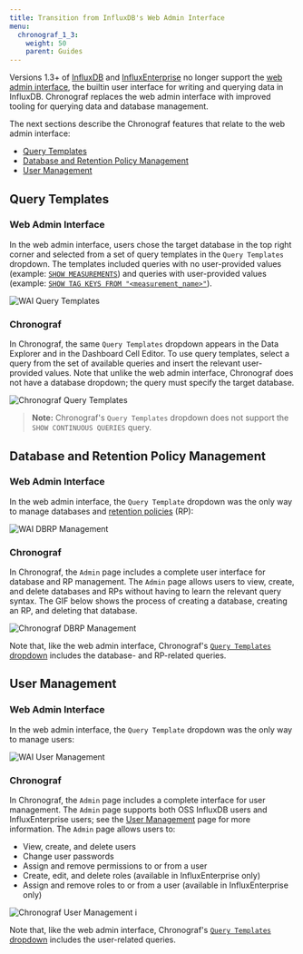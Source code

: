 ```yaml
---
title: Transition from InfluxDB's Web Admin Interface
menu:
  chronograf_1_3:
    weight: 50
    parent: Guides
---
```


Versions 1.3+ of [InfluxDB](/influxdb/v1.2/) and [InfluxEnterprise](/enterprise/v1.2/) no longer support the [web admin interface](/influxdb/v1.2/tools/web_admin/), the builtin user interface for writing and querying data in InfluxDB.
Chronograf replaces the web admin interface with improved tooling for querying data and database management.

The next sections describe the Chronograf features that relate to the web admin interface:

* [Query Templates](#query-templates)
* [Database and Retention Policy Management](#database-and-retention-policy-management)
* [User Management](#user-management)

## Query Templates

### Web Admin Interface

In the web admin interface, users chose the target database in the top right corner and selected from a set of query templates in the `Query Templates` dropdown.
The templates included queries with no user-provided values (example: [`SHOW MEASUREMENTS`](/influxdb/v1.2/query_language/schema_exploration/#show-measurements)) and queries with user-provided values (example: [`SHOW TAG KEYS FROM "<measurement_name>"`](/influxdb/v1.2/query_language/schema_exploration/#show-tag-keys)).

![WAI Query Templates](/img/chronograf/v1.3/g-admin-webtemplates.png)

### Chronograf

In Chronograf, the same `Query Templates` dropdown appears in the Data Explorer and in the Dashboard Cell Editor.
To use query templates, select a query from the set of available queries and insert the relevant user-provided values.
Note that unlike the web admin interface, Chronograf does not have a database dropdown; the query must specify the target database.

![Chronograf Query Templates](/img/chronograf/v1.3/g-admin-chronotemplates.png)

> **Note:** Chronograf's `Query Templates` dropdown does not support the `SHOW CONTINUOUS QUERIES` query.

## Database and Retention Policy Management

### Web Admin Interface

In the web admin interface, the `Query Template` dropdown was the only way to manage databases and [retention policies](/influxdb/v1.2/concepts/glossary/#retention-policy-rp) (RP):

![WAI DBRP Management](/img/chronograf/v1.3/g-admin-webdbrp.png)

### Chronograf

In Chronograf, the `Admin` page includes a complete user interface for database and RP management.
The `Admin` page allows users to view, create, and delete databases and RPs without having to learn the relevant query syntax.
The GIF below shows the process of creating a database, creating an RP, and deleting that database.

![Chronograf DBRP Management](/img/chronograf/v1.3/g-admin-chronodbrp.gif)

Note that, like the web admin interface, Chronograf's [`Query Templates` dropdown](#chronograf) includes the database- and RP-related queries.

## User Management

### Web Admin Interface

In the web admin interface, the `Query Template` dropdown was the only way to manage users:

![WAI User Management](/img/chronograf/v1.3/g-admin-webuser.png)

### Chronograf

In Chronograf, the `Admin` page includes a complete interface for user management.
The `Admin` page supports both OSS InfluxDB users and InfluxEnterprise users; see the [User Management](/chronograf/v1.3/administration/user-management/) page for more information.
The `Admin` page allows users to:

* View, create, and delete users
* Change user passwords
* Assign and remove permissions to or from a user
* Create, edit, and delete roles (available in InfluxEnterprise only)
* Assign and remove roles to or from a user (available in InfluxEnterprise only)

![Chronograf User Management i](/img/chronograf/v1.3/g-admin-chronousers1.png)

Note that, like the web admin interface, Chronograf's [`Query Templates` dropdown](#chronograf) includes the user-related queries.
